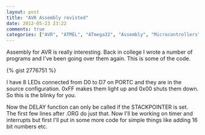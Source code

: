```yaml
---
layout: post
title: "AVR Assembly revisted"
date: 2012-05-23 23:22
comments: true
categories: ["AVR", "ATMEL", "ATmega32", "Assembly", "Microcontrollers"]
---
```


Assembly for AVR is really interesting. Back in college I wrote a number of programs and I've been going over them again. This is some of the code.

{% gist 2776751 %}

I have 8 LEDs connected from D0 to D7 on PORTC and they are in the source configuration. 0xFF makes them light up and 0x00 shuts them down. So this is the blinky for you.

Now the DELAY function can only be called if the STACKPOINTER is set. The first few lines after .ORG do just that. Now I'll be working on timer and interrupts but first I'll put in some more code for simple things like adding 16 bit numbers etc.